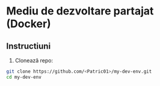 # Mediu de dezvoltare partajat (Docker)

## Instructiuni

1. Clonează repo:
```bash
git clone https://github.com/<Patric01>/my-dev-env.git
cd my-dev-env
